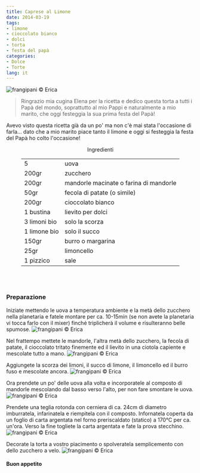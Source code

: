 ```yaml
---
title: Caprese al Limone
date: 2014-03-19
tags:
- limone
- cioccolato bianco
- dolci
- torta
- festa del papà
categories:
- Dolce
- Torte
lang: it
---
```

![](header.jpg "frangipani © Erica")

> Ringrazio mia cugina Elena per la ricetta e dedico questa torta a tutti i Papà del mondo, soprattutto al mio Pappi e naturalmente a mio marito, che oggi festeggia la sua prima festa del Papà!

Avevo visto questa ricetta già da un po' ma non c'è mai stata l'occasione di farla... dato che a mio marito piace tanto il limone e oggi si festeggia la festa del Papà ho colto l'occasione!

<div id="wrapper" style="text-align: center">
  <div id="yourdiv" style="display: inline-block;">
    <div class="ingredients">
      <div class="ingredients-title">Ingredienti</div>
      <table>
        <tbody>
          <tr>
            <td>5</td>
            <td>uova</td>
          </tr>
          <tr>
            <td>200gr</td>
            <td>zucchero</td>
          </tr>
          <tr>
            <td>200gr</td>
            <td>mandorle macinate o farina di mandorle</td>
          </tr>
          <tr>
            <td>50gr</td>
            <td>fecola di patate (o simile)</td>
          </tr>
          <tr>
            <td>200gr</td>
            <td>cioccolato bianco</td>
          </tr>
          <tr>
            <td>1 bustina</td>
            <td>lievito per dolci</td>
          </tr>
          <tr>
            <td>3 limoni bio</td>
            <td>solo la scorza</td>
          </tr>
          <tr>
            <td>1 limone bio</td>
            <td>solo il succo</td>
          </tr>
          <tr>
            <td>150gr</td>
            <td>burro o margarina</td>
          </tr>
          <tr>
            <td>25gr</td>
            <td>limoncello</td>
          </tr>
          <tr>
            <td>1 pizzico</td>
            <td>sale</td>
          </tr>
        </tbody>
      </table>
      <br></br>
    </div>
  </div>
</div>


<h3>
  <font color="grey">
    <i class="fa fa-cogs"></i>
  </font> Preparazione
</h3>

Iniziate mettendo le uova a temperatura ambiente e la metà dello zucchero nella planetaria e fatele montare per ca. 10-15min (se non avete la planetaria vi tocca farlo con il mixer) finché triplicherà il volume e risulteranno belle spumose.
![](uova.jpg "frangipani © Erica")

Nel frattempo mettete le mandorle, l'altra metà dello zucchero, la fecola di patate, il cioccolato tritato finemente ed il lievito in una ciotola capiente e mescolate tutto a mano.
![](asciutti.jpg "frangipani © Erica")

Aggiungete la scorza dei limoni, il succo di limone, il limoncello ed il burro fuso e mescolate ancora.
![](umidi.jpg "frangipani © Erica")

Ora prendete un po' delle uova alla volta e incorporatele al composto di mandorle mescolando dal basso verso l'alto, per non fare smontare le uova.
![](impasto.jpg "frangipani © Erica")

Prendete una teglia rotonda con cerniera di ca. 24cm di diametro imburratela, infarinatela e riempitela con il composto. Infornatela coperta da un foglio di carta argentata nel forno preriscaldato (statico) a 170°C per ca. un'ora. Verso la fine togliete la carta argentata e fate la prova stecchino.
![](sfornata.jpg "frangipani © Erica")

Decorate la torta a vostro piacimento o spolveratela semplicemento con dello zucchero a velo.
![](risultato.jpg "frangipani © Erica")



<h4>Buon appetito
  <font color="red">
    <i class="fa fa-smile-o"></i>
  </font>
</h4>